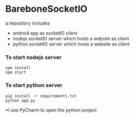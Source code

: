# BareboneSocketIO

a repository includes
* android app as socketIO client
* nodejs socketIO server which hosts a website as client
* python socketIO server which hosts a website as client

### To start nodejs server
```
npm install
npm start
```

### To start python server
```
pip install -r requirements.txt
python app.py
```
*I use PyCharm to open the python project
